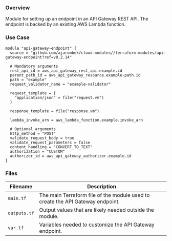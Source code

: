 ### Overview

Module for setting up an endpoint in an API Gateway REST API.  The endpoint is backed by an existing AWS Lambda function.

### Use Case

```hcl-terraform
module "api-gateway-endpoint" {
  source = "github.com/ajarombek/cloud-modules//terraform-modules/api-gateway-endpoint?ref=v0.2.14"

  # Mandatory arguments
  rest_api_id = aws_api_gateway_rest_api.example.id
  parent_path_id = aws_api_gateway_resource.example-path.id
  path = "example"
  request_validator_name = "example-validator"
  
  request_template = {
    "application/json" = file("request.vm")
  }

  response_template = file("response.vm")

  lambda_invoke_arn = aws_lambda_function.example.invoke_arn

  # Optional arguments
  http_method = "POST"
  validate_request_body = true
  validate_request_parameters = false
  content_handling = "CONVERT_TO_TEXT"
  authorization = "CUSTOM"
  authorizer_id = aws_api_gateway_authorizer.example.id
}
```

### Files

| Filename                 | Description                                                                     |
|--------------------------|---------------------------------------------------------------------------------|
| `main.tf`                | The main Terraform file of the module used to create the API Gateway endpoint.  |
| `outputs.tf`             | Output values that are likely needed outside the module.                        |
| `var.tf`                 | Variables needed to customize the API Gateway endpoint.                         |
